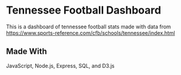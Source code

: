 # Tennessee Football Dashboard

This is a dashboard of tennessee football stats made with data from https://www.sports-reference.com/cfb/schools/tennessee/index.html

## Made With

JavaScript, Node.js, Express, SQL, and D3.js
